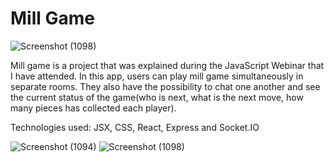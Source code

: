 # Mill Game
![Screenshot (1098)](https://github.com/Ioannna/MillGame2023/assets/67058868/304fb575-3d7e-4d83-acdc-9f429c7f2013)

Mill game is a project that was explained during the JavaScript Webinar that
I have attended. In this app, users can play mill game simultaneously in
separate rooms. They also have the possibility to chat one another and see
the current status of the game(who is next, what is the next move, how many pieces has collected each player). 

Technologies used: JSX, CSS, React, Express and Socket.IO

![Screenshot (1094)](https://github.com/Ioannna/MillGame2023/assets/67058868/89147dcd-7afc-4531-96ff-609cf8a53d7c)
![Screenshot (1098)](https://github.com/Ioannna/MillGame2023/assets/67058868/304fb575-3d7e-4d83-acdc-9f429c7f2013)

